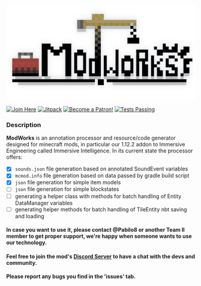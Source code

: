 <p align="center">
<picture>
  <source media="(prefers-color-scheme: dark)" srcset="https://raw.githubusercontent.com/Team-Immersive-Intelligence/ModworksProcessor/master/logo_dark.png">
  <img alt="ModWorks Logo" src="https://raw.githubusercontent.com/Team-Immersive-Intelligence/ModworksProcessor/master/logo.png">
</picture>
</p>

[![Join Here](https://img.shields.io/discord/610912351142674434?color=%237289da&label=Discord)](https://discord.gg/teMfm3R)
[![Jitpack](https://jitpack.io/v/Pabilo8/ImmersiveIntelligence.svg)](https://jitpack.io/#Team-Immersive-Intelligence/ModworksProcessor)
[![Become a Patron!](https://img.shields.io/badge/Become%20a%20Patron-Pabilo8-red?style=flat-square&logo=patreon)](https://www.patreon.com/bePatron?u=34304036)
[![Tests Passing](https://github.com/Team-Immersive-Intelligence/ModworksProcessor/actions/workflows/tests.yml/badge.svg)](#)

### Description

**ModWorks** is an annotation processor and resource/code generator designed for minecraft mods, in particular our 1.12.2 addon to Immersive Engineering called Immersive Intelligence.
In its current state the processor offers:
- [x] `sounds.json` file generation based on annotated SoundEvent variables
- [x] `mcmod.info` file generation based on data passed by gradle build script
- [x] `json` file generation for simple item models
- [ ] `json` file generation for simple blockstates
- [ ] generating a helper class with methods for batch handling of Entity DataManager variables  
- [ ] generating helper methods for batch handling of TileEntity nbt saving and loading

#### In case you want to use it, please contact @Pabilo8 or another Team II member to get proper support, we're happy when someone wants to use our technology.
#### Feel free to join the mod's [Discord Server](https://discord.gg/teMfm3R) to have a chat with the devs and community.
#### Please report any bugs you find in the 'issues' tab.
